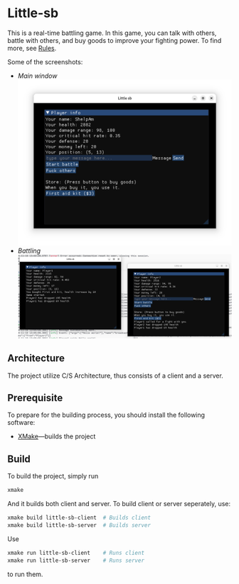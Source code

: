 # Little-sb
This is a real-time battling game. In this game, you can talk with others,
battle with others, and buy goods to improve your fighting power. To find more,
see [Rules](./docs/rules.md).

Some of the screenshots:

- *Main window*
    ![main-window-screenshot-0](./docs/images/main-window-screenshot-0.png "main-window-screenshot-0")
- *Battling*
    ![battling-screenshot-0](./docs/images/battling-screenshot-0.png "battling-screenshot-0")

## Architecture
The project utilize C/S Architecture, thus consists of a client and a server.

## Prerequisite
To prepare for the building process, you should install the following software:
- [XMake](https://xmake.io)—builds the project

## Build
To build the project, simply run
```bash
xmake
```
And it builds both client and server. To build client or server seperately, use:
```bash
xmake build little-sb-client  # Builds client
xmake build little-sb-server  # Builds server
```
Use
```bash
xmake run little-sb-client    # Runs client
xmake run little-sb-server    # Runs server
```
to run them.
